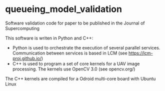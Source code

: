 # queueing_model_validation
Software validation code for paper to be published in the Journal of Supercomputing

This software is writen in Python and C++:
- Python is used to orchestrate the execution of several parallel services. Communication between services is based in LCM (see https://lcm-proj.github.io/)
- C++ is used to program a set of core kernels for a UAV image processing. The kernels use OpenCV 3.0 (see opencv.org/)

The C++ kernels are compiled for a Odroid multi-core board with Ubuntu Linux
